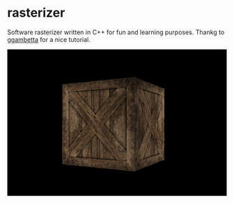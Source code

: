 # rasterizer

Software rasterizer written in C++ for fun and learning purposes. 
Thankg to [ggambetta](https://github.com/ggambetta/computer-graphics-from-scratch) for a nice tutorial.


![screenshot](screenshot.png)
